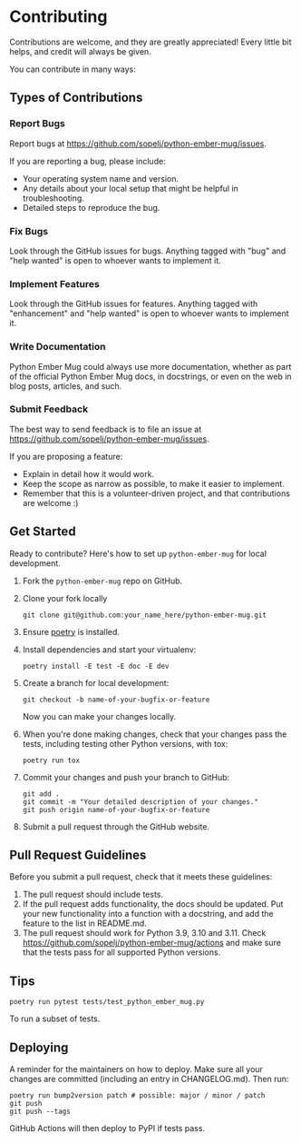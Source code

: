 # Contributing

Contributions are welcome, and they are greatly appreciated! Every little bit
helps, and credit will always be given.

You can contribute in many ways:

## Types of Contributions

### Report Bugs

Report bugs at <https://github.com/sopelj/python-ember-mug/issues>.

If you are reporting a bug, please include:

* Your operating system name and version.
* Any details about your local setup that might be helpful in troubleshooting.
* Detailed steps to reproduce the bug.

### Fix Bugs

Look through the GitHub issues for bugs. Anything tagged with "bug" and "help
wanted" is open to whoever wants to implement it.

### Implement Features

Look through the GitHub issues for features. Anything tagged with "enhancement"
and "help wanted" is open to whoever wants to implement it.

### Write Documentation

Python Ember Mug could always use more documentation, whether as part of the
official Python Ember Mug docs, in docstrings, or even on the web in blog posts,
articles, and such.

### Submit Feedback

The best way to send feedback is to file an issue at <https://github.com/sopelj/python-ember-mug/issues>.

If you are proposing a feature:

* Explain in detail how it would work.
* Keep the scope as narrow as possible, to make it easier to implement.
* Remember that this is a volunteer-driven project, and that contributions
  are welcome :)

## Get Started

Ready to contribute? Here's how to set up `python-ember-mug` for local development.

1. Fork the `python-ember-mug` repo on GitHub.
2. Clone your fork locally

    ```
    git clone git@github.com:your_name_here/python-ember-mug.git
    ```

3. Ensure [poetry](https://python-poetry.org/docs/) is installed.
4. Install dependencies and start your virtualenv:

    ```
    poetry install -E test -E doc -E dev
    ```

5. Create a branch for local development:

    ```
    git checkout -b name-of-your-bugfix-or-feature
    ```

    Now you can make your changes locally.

6. When you're done making changes, check that your changes pass the
   tests, including testing other Python versions, with tox:

    ```
    poetry run tox
    ```

7. Commit your changes and push your branch to GitHub:

    ```
    git add .
    git commit -m "Your detailed description of your changes."
    git push origin name-of-your-bugfix-or-feature
    ```

8. Submit a pull request through the GitHub website.

## Pull Request Guidelines

Before you submit a pull request, check that it meets these guidelines:

1. The pull request should include tests.
2. If the pull request adds functionality, the docs should be updated. Put
   your new functionality into a function with a docstring, and add the
   feature to the list in README.md.
3. The pull request should work for Python 3.9, 3.10 and 3.11. Check
   <https://github.com/sopelj/python-ember-mug/actions>
   and make sure that the tests pass for all supported Python versions.

## Tips

```
poetry run pytest tests/test_python_ember_mug.py
```

To run a subset of tests.

## Deploying

A reminder for the maintainers on how to deploy.
Make sure all your changes are committed (including an entry in CHANGELOG.md).
Then run:

```
poetry run bump2version patch # possible: major / minor / patch
git push
git push --tags
```

GitHub Actions will then deploy to PyPI if tests pass.
